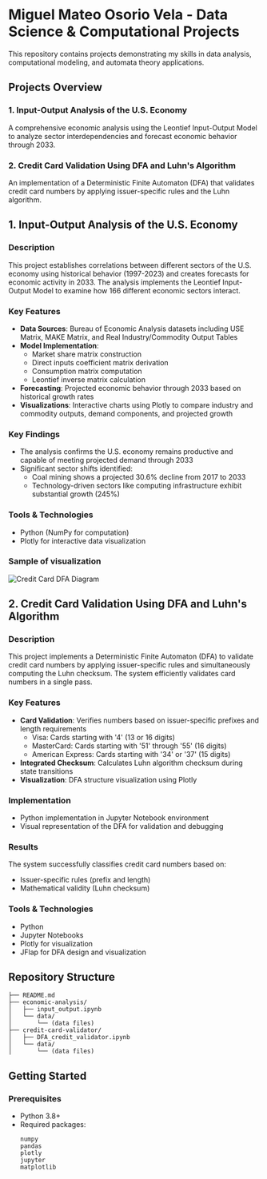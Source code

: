 
# Miguel Mateo Osorio Vela - Data Science & Computational Projects

This repository contains projects demonstrating my skills in data analysis, computational modeling, and automata theory applications.

## Projects Overview

### 1. Input-Output Analysis of the U.S. Economy
A comprehensive economic analysis using the Leontief Input-Output Model to analyze sector interdependencies and forecast economic behavior through 2033.

### 2. Credit Card Validation Using DFA and Luhn's Algorithm
An implementation of a Deterministic Finite Automaton (DFA) that validates credit card numbers by applying issuer-specific rules and the Luhn algorithm.

## 1. Input-Output Analysis of the U.S. Economy

### Description
This project establishes correlations between different sectors of the U.S. economy using historical behavior (1997-2023) and creates forecasts for economic activity in 2033. The analysis implements the Leontief Input-Output Model to examine how 166 different economic sectors interact.

### Key Features
- **Data Sources**: Bureau of Economic Analysis datasets including USE Matrix, MAKE Matrix, and Real Industry/Commodity Output Tables
- **Model Implementation**: 
  - Market share matrix construction
  - Direct inputs coefficient matrix derivation
  - Consumption matrix computation
  - Leontief inverse matrix calculation
- **Forecasting**: Projected economic behavior through 2033 based on historical growth rates
- **Visualizations**: Interactive charts using Plotly to compare industry and commodity outputs, demand components, and projected growth

### Key Findings
- The analysis confirms the U.S. economy remains productive and capable of meeting projected demand through 2033
- Significant sector shifts identified:
  - Coal mining shows a projected 30.6% decline from 2017 to 2033
  - Technology-driven sectors like computing infrastructure exhibit substantial growth (245%)

### Tools & Technologies
- Python (NumPy for computation)
- Plotly for interactive data visualization

### Sample of visualization
![Credit Card DFA Diagram](images/Example_plot_computing.png)
  

## 2. Credit Card Validation Using DFA and Luhn's Algorithm

### Description
This project implements a Deterministic Finite Automaton (DFA) to validate credit card numbers by applying issuer-specific rules and simultaneously computing the Luhn checksum. The system efficiently validates card numbers in a single pass.

### Key Features
- **Card Validation**: Verifies numbers based on issuer-specific prefixes and length requirements
  - Visa: Cards starting with '4' (13 or 16 digits)
  - MasterCard: Cards starting with '51' through '55' (16 digits)
  - American Express: Cards starting with '34' or '37' (15 digits)
- **Integrated Checksum**: Calculates Luhn algorithm checksum during state transitions
- **Visualization**: DFA structure visualization using Plotly

### Implementation
- Python implementation in Jupyter Notebook environment
- Visual representation of the DFA for validation and debugging

### Results
The system successfully classifies credit card numbers based on:
- Issuer-specific rules (prefix and length)
- Mathematical validity (Luhn checksum)

### Tools & Technologies
- Python
- Jupyter Notebooks
- Plotly for visualization
- JFlap for DFA design and visualization

## Repository Structure

```
├── README.md
├── economic-analysis/
│   ├── input_output.ipynb
│   └── data/
│       └── (data files)
├── credit-card-validator/
│   ├── DFA_credit_validator.ipynb
│   └── data/
│       └── (data files)

```

## Getting Started

### Prerequisites
- Python 3.8+
- Required packages:
  ```
  numpy
  pandas
  plotly
  jupyter
  matplotlib
  ```



